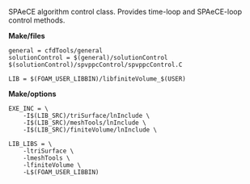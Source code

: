 SPAeCE algorithm control class. Provides time-loop and SPAeCE-loop control methods.
	
**Make/files**

	general = cfdTools/general
	solutionControl = $(general)/solutionControl
	$(solutionControl)/spvppcControl/spvppcControl.C
     
	LIB = $(FOAM_USER_LIBBIN)/libfiniteVolume_$(USER)

**Make/options**

	EXE_INC = \
	    -I$(LIB_SRC)/triSurface/lnInclude \
	    -I$(LIB_SRC)/meshTools/lnInclude \
	    -I$(LIB_SRC)/finiteVolume/lnInclude \
     
	LIB_LIBS = \
	    -ltriSurface \
	    -lmeshTools \
	    -lfiniteVolume \
	    -L$(FOAM_USER_LIBBIN)